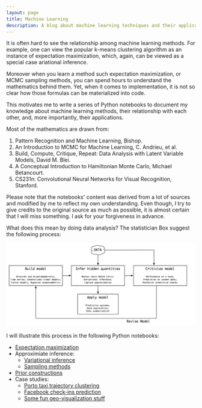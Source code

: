```yaml
---
layout: page
title: Machine Learning
description: A blog about machine learning techniques and their applications
---
```


It is often hard to see the relationship among machine learning methods. For example, one can view the popular k-means clustering algorithm as an instance of expectation maximization, which, again, can be viewed as a special case ariational inference. 

Moreover when you learn a method such expectation maximization, or MCMC sampling methods, you can spend hours to understand the mathematics behind them. Yet, when it comes to implementation, it is not so clear how those formulas can be materialized into code.

This motivates me to write a series of Python notebooks to document my knowledge about machine learning methods, their relationship with each other, and, more importantly, their applications. 

Most of the mathematics are drawn from:

 1. Pattern Recognition and Machine Learning, Bishop.
 2. An Introduction to MCMC for Machine Learning, C. Andrieu, et al.
 3. Build, Compute, Critique, Repeat: Data Analysis with Latent Variable Models, David M. Blei.
 4. A Conceptual Introduction to Hamiltonian Monte Carlo, Michael Betancourt.
 5. CS231n: Convolutional Neural Networks for Visual Recognition, Stanford.

Please note that the notebooks' content was derived from a lot of sources and modified by me to reflect my own understanding. Even though, I try to give credits to the original source as much as possible, it is almost certain that I will miss something. I ask for your forgiveness in advance.


What does this mean by doing data analysis? The statistician Box suggest the following process:

![Box loop](/assets/gfx/box_model.png)

I will illustrate this process in the following Python notebooks:


- [Expectation maximization](/pages/demos/em.html)
- Approximiate inference:
	- [Variational inference](/pages/demos/variational_inference.html)
	- [Sampling methods](/pages/demos/MCMC_inference.html) 
- [Prior constructions](/pages/demos/prior_construction.html)
- Case studies:
	- [Porto taxi trajectory clustering](/pages/demos/porto.html)
	- [Facebook check-ins prediction](/pages/demos/facebook.html)
	- [Some fun geo-visualization stuff](/pages/demos/towers.html)